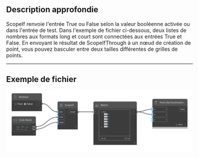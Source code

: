 ## Description approfondie
ScopeIf renvoie l'entrée True ou False selon la valeur booléenne activée ou dans l'entrée de test. Dans l'exemple de fichier ci-dessous, deux listes de nombres aux formats long et court sont connectées aux entrées True et False. En envoyant le résultat de ScopeIfThrough à un nœud de création de point, vous pouvez basculer entre deux tailles différentes de grilles de points.
___
## Exemple de fichier

![ScopeIf](./CoreNodeModels.Logic.ScopedIf_img.jpg)

